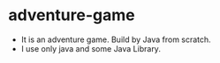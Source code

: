 # adventure-game
<ul>
<li>It is an adventure game. Build by Java from scratch.</li>
<li>I use only java and some Java Library.</li>
</ul>
